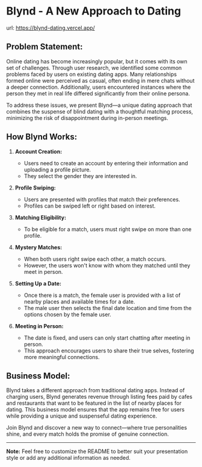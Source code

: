 # Blynd - A New Approach to Dating
url: https://blynd-dating.vercel.app/

## Problem Statement:

Online dating has become increasingly popular, but it comes with its own set of challenges. Through user research, we identified some common problems faced by users on existing dating apps. Many relationships formed online were perceived as casual, often ending in mere chats without a deeper connection. Additionally, users encountered instances where the person they met in real life differed significantly from their online persona.

To address these issues, we present Blynd—a unique dating approach that combines the suspense of blind dating with a thoughtful matching process, minimizing the risk of disappointment during in-person meetings.

## How Blynd Works:

1. **Account Creation:**
   - Users need to create an account by entering their information and uploading a profile picture.
   - They select the gender they are interested in.

2. **Profile Swiping:**
   - Users are presented with profiles that match their preferences.
   - Profiles can be swiped left or right based on interest.

3. **Matching Eligibility:**
   - To be eligible for a match, users must right swipe on more than one profile.

4. **Mystery Matches:**
   - When both users right swipe each other, a match occurs.
   - However, the users won't know with whom they matched until they meet in person.

5. **Setting Up a Date:**
   - Once there is a match, the female user is provided with a list of nearby places and available times for a date.
   - The male user then selects the final date location and time from the options chosen by the female user.

6. **Meeting in Person:**
   - The date is fixed, and users can only start chatting after meeting in person.
   - This approach encourages users to share their true selves, fostering more meaningful connections.

## Business Model:

Blynd takes a different approach from traditional dating apps. Instead of charging users, Blynd generates revenue through listing fees paid by cafes and restaurants that want to be featured in the list of nearby places for dating. This business model ensures that the app remains free for users while providing a unique and suspenseful dating experience.

Join Blynd and discover a new way to connect—where true personalities shine, and every match holds the promise of genuine connection.

---

**Note:** Feel free to customize the README to better suit your presentation style or add any additional information as needed.
